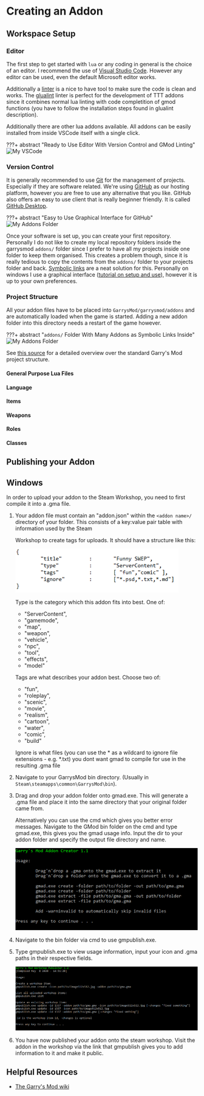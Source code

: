 # Creating an Addon

## Workspace Setup

### Editor

The first step to get started with `lua` or any coding in general is the choice of an editor. I recommend the use of [Visual Studio Code](https://code.visualstudio.com/). However any editor can be used, even the default Microsoft editor works.

Additionally a [linter](https://en.wikipedia.org/wiki/Lint_(software)) is a nice to have tool to make sure the code is clean and works. The [glualint](https://marketplace.visualstudio.com/items?itemName=goz3rr.vscode-glualint) linter is perfect for the development of TTT addons since it combines normal lua linting with code completition of gmod functions (you have to follow the installation steps found in glualint description).

Additionally there are other lua addons available. All addons can be easily installed from inside VSCode itself with a single click.

???+ abstract "Ready to Use Editor With Version Control and GMod Linting"
    ![My VSCode](../../assets/images/article/vscode.png)

### Version Control

It is generally recommended to use [Git](https://git-scm.com/) for the management of projects. Especially if they are software related. We're using [GitHub](http://github.com/) as our hosting platform, however you are free to use any alternative that you like. GitHub also offers an easy to use client that is really beginner friendly. It is called [GitHub Desktop](https://desktop.github.com/).

???+ abstract "Easy to Use Graphical Interface for GitHub"
    ![My Addons Folder](../../assets/images/article/github.png)

Once your software is set up, you can create your first repository. Personally I do not like to create my local repository folders inside the garrysmod `addons/` folder since I prefer to have all my projects inside one folder to keep them organised. This creates a problem though, since it is really tedious to copy the contents from the `addons/` folder to your projects folder and back. [Symbolic links](https://en.wikipedia.org/wiki/Symbolic_link) are a neat solution for this. Personally on windows I use a graphical interface ([tutorial on setup and use](https://www.howtogeek.com/howto/16226/complete-guide-to-symbolic-links-symlinks-on-windows-or-linux/)), however it is up to your own preferences.

### Project Structure

All your addon files have to be placed into `GarrysMod/garrysmod/addons` and are automatically loaded when the game is started. Adding a new addon folder into this directory needs a restart of the game however.

???+ abstract "`addons/` Folder With Many Addons as Symbolic Links Inside"
    ![My Addons Folder](../../assets/images/article/folder.png)

See [this source](https://wiki.facepunch.com/gmod/Lua_Folder_Structure) for a detailed overview over the standard Garry's Mod project structure.

#### General Purpose Lua Files

#### Language

#### Items

#### Weapons

#### Roles

#### Classes

## Publishing your Addon

## Windows

In order to upload your addon to the Steam Workshop, you need to first compile it into a .gma file.

1. Your addon file must contain an "addon.json" within the `<addon name>/` directory of your folder. This consists of a key:value pair table with information used by the Steam 

    Workshop to create tags for uploads.
    It should have a structure like this:

    ![addon_json.png](../../assets/images/article/addon_json.png)

    Type is the category which this addon fits into best. One of:

    - "ServerContent",
    - "gamemode",
    - "map",
    - "weapon",
    - "vehicle",
    - "npc",
    - "tool",
    - "effects",
    - "model"

    Tags are what describes your addon best. Choose two of:

    - "fun",
    - "roleplay",
    - "scenic",
    - "movie",
    - "realism",
    - "cartoon",
    - "water",
    - "comic",
    - "build"

    Ignore is what files (you can use the \* as a wildcard to ignore file extensions - e.g. \*.txt) you dont want gmad to compile for use in the resulting .gma file

1. Navigate to your GarrysMod bin directory. (Usually in `Steam\steamapps\common\GarrysMod\bin`).

1. Drag and drop your addon folder onto gmad.exe. This will generate a .gma file and place it into the same directory that your original folder came from.

    Alternatively you can use the cmd which gives you better error messages. Navigate to the GMod bin folder on the cmd and type gmad.exe, this gives you the gmad usage info. Input the dir to your addon folder and specify the output file directory and name.

    ![gmad_info.png](../../assets/images/article/gmad_info.png)

1. Navigate to the bin folder via cmd to use gmpublish.exe.

1. Type gmpublish.exe to view usage information, input your icon and .gma paths in their respective fields.

    ![gmpublish_info.png](../../assets/images/article/gmpublish_info.png)

1. You have now published your addon onto the steam workshop. Visit the addon in the workshop via the link that gmpublish gives you to add information to it and make it public.

## Helpful Resources

* [The Garry's Mod wiki](https://wiki.facepunch.com/)
